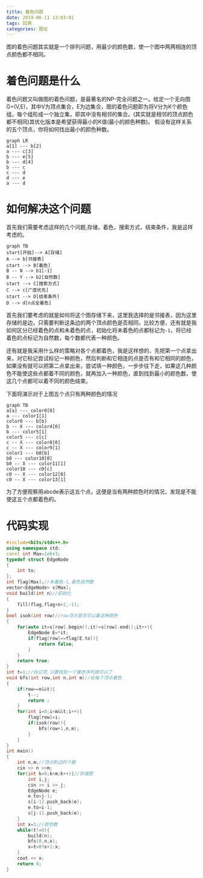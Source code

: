 ```yaml
---
title: 着色问题
date: 2019-06-11 13:03:01
tags: 回溯
categories: 图论 
---
```

图的着色问题其实就是一个排列问题，用最少的颜色数，使一个图中两两相连的顶点颜色都不相同。<!--more-->

# 着色问题是什么

着色问题又叫做图的着色问题，是最著名的NP-完全问题之一。给定一个无向图G=(V,E)，其中V为顶点集合，E为边集合，图的着色问题即为将V分为K个颜色组，每个组形成一个独立集，即其中没有相邻的集合。(其实就是相邻的顶点颜色都不相同)其优化版本是希望获得最小的K值(最小的颜色种数)。
假设有这样关系的五个顶点，你将如何找出最小的颜色种数。

```mermaid
graph LR
a[1] --- b[2]
a --- c[3]
b --- e[5]
b --- d[4]
b --- c
c --- d
d --- e
a --- d
```

# 如何解决这个问题

首先我们需要考虑这样的几个问题,存储，着色，搜索方式，结束条件，我是这样考虑的。

```mermaid
graph TB
start[开始]--> A[存储]
A --> b[邻接表]
start --> B[着色]
B -- N --> b1[-1]
B -- Y --> b2[自然数]
start --> C[搜索方式]
C --> c[广度优先]
start --> D[结束条件]
D --> d[n点全着色]
```

首先我们要考虑的就是如何将这个图存储下来，这里我选择的是邻接表，因为这里存储的是边，只需要判断这条边的两个顶点颜色是否相同，比较方便，还有就是我如何区分已经着色的点和未着色的点，初始化将未着色的点都标记为`-1`，将已经着色的点标记为自然数，每个数都代表一种颜色。

还有就是我采用什么样的策略对各个点都着色，我是这样想的，先把第一个点拿出来，对它标记尝试标记一种颜色，然后判断和它相连的点是否有和它相同的颜色，如果没有就可以把第二点拿出来，尝试填一种颜色，一步步往下走，如果这几种颜色不能使这些点都着不同的颜色，就再加入一种颜色，直到找到最小的颜色数，使这几个点都可以着不同的颜色结束。

下面将演示对于上图五个点只有两种颜色的情况

```mermaid
graph TB
a[a] --- color0[0]
a --- color1[1]
color0 --- b[b]
b -- X --- color4[0]
b --- color5[1]
color5 --- c[c]
c -- X --- color8[0]
c -- X --- color9[1]
color1 --- b0[b]
b0 --- color10[0]
b0 -- X --- color11[1]
color10 --- c0[c]
c0 -- X --- color12[0]
c0 -- X --- color13[1]
```

为了方便观察用abcde表示这五个点，这便是当有两种颜色时的情况，发现是不能使这五个点都着色的。

# 代码实现

```c++
#include<bits/stdc++.h>
using namespace std;
const int Max=1e6+3;
typedef struct EdgeNode
{
	int to;
};
int flag[Max];//未着色-1,着色自然数
vector<EdgeNode> s[Max];
void build(int n)//初始化
{
	fill(flag,flag+n+2,-1);
}
bool isok(int row)//row顶点是否可以着这种颜色
{
	for(auto it=s[row].begin();it!=s[row].end();it++){
		EdgeNode E=*it;
		if(flag[row]==flag[E.to]){
			return false;
		}
	}
	return true;
}
int t=1;//标记项,只要找到一个着色序列就可以了
void bfs(int row,int n,int m)//给每个顶点着色
{
	if(row==n&&t){
		t--;
		return ;
	}
    for(int i=0;i<m&&t;i++){
        flag[row]=i;
        if(isok(row)){
            bfs(row+1,n,m);
        }
    }
}
int main()
{
	int n,m;//顶点和边的个数
	cin >> n >>m;
	for(int k=0;k<m;k++){//存储图
		int i,j;
		cin >> i >> j;
		EdgeNode e;
		e.to=j-1;
		s[i-1].push_back(e);
		e.to=i-1;
		s[j-1].push_back(e);
	}
	int x=1;//颜色数
	while(t!=0){
        build(n);
		bfs(0,n,x);
		x=t>0?x+1:x;
	}
	cout << x;
	return 0;
}
```
